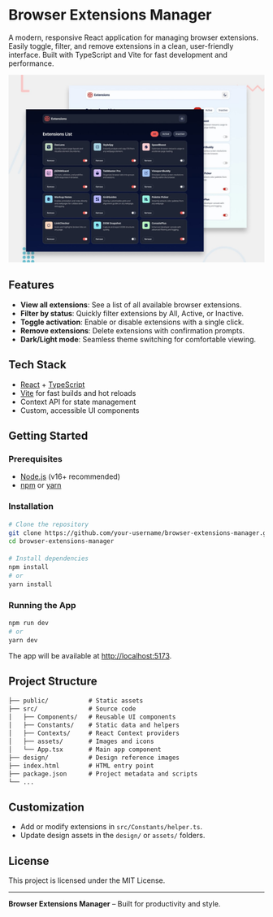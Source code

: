 # Browser Extensions Manager

A modern, responsive React application for managing browser extensions. Easily toggle, filter, and remove extensions in a clean, user-friendly interface. Built with TypeScript and Vite for fast development and performance.

![Preview](preview.jpg)

## Features

- **View all extensions**: See a list of all available browser extensions.
- **Filter by status**: Quickly filter extensions by All, Active, or Inactive.
- **Toggle activation**: Enable or disable extensions with a single click.
- **Remove extensions**: Delete extensions with confirmation prompts.
- **Dark/Light mode**: Seamless theme switching for comfortable viewing.

## Tech Stack

- [React](https://react.dev/) + [TypeScript](https://www.typescriptlang.org/)
- [Vite](https://vitejs.dev/) for fast builds and hot reloads
- Context API for state management
- Custom, accessible UI components

## Getting Started

### Prerequisites

- [Node.js](https://nodejs.org/) (v16+ recommended)
- [npm](https://www.npmjs.com/) or [yarn](https://yarnpkg.com/)

### Installation

```bash
# Clone the repository
git clone https://github.com/your-username/browser-extensions-manager.git
cd browser-extensions-manager

# Install dependencies
npm install
# or
yarn install
```

### Running the App

```bash
npm run dev
# or
yarn dev
```

The app will be available at [http://localhost:5173](http://localhost:5173).

## Project Structure

```
├── public/           # Static assets
├── src/              # Source code
│   ├── Components/   # Reusable UI components
│   ├── Constants/    # Static data and helpers
│   ├── Contexts/     # React Context providers
│   ├── assets/       # Images and icons
│   └── App.tsx       # Main app component
├── design/           # Design reference images
├── index.html        # HTML entry point
├── package.json      # Project metadata and scripts
└── ...
```

## Customization

- Add or modify extensions in `src/Constants/helper.ts`.
- Update design assets in the `design/` or `assets/` folders.

## License

This project is licensed under the MIT License.

---

**Browser Extensions Manager** – Built for productivity and style.
